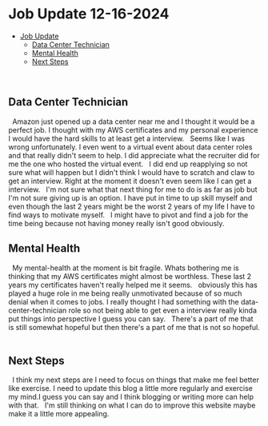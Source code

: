 # Job Update 12-16-2024

<!--toc:start-->
- [Job Update](#job-update)
  - [Data Center Technician](#data-center-technician)
  - [Mental Health](#mental-health)
  - [Next Steps](#next-steps)
<!--toc:end-->

&nbsp;

## Data Center Technician

&nbsp;
Amazon just opened up a data center near me and I thought it would be a perfect job.
I thought with my AWS certificates and my personal experience I would have the hard
skills to at least get a interview.
&nbsp;
Seems like I was wrong unfortunately. I even went to a virtual event about data center
roles and that really didn't seem to help. I did appreciate what the recruiter did for
me the one who hosted the virtual event.
&nbsp;
I did end up reapplying so not sure what will happen but I didn't think I would have to scratch and claw to get an interview. Right at the moment it doesn't even seem like
I can get a interview.
&nbsp;
I'm not sure what that next thing for me to do is as far as job but I'm not sure giving
up is an option. I have put in time to up skill myself and even though the last 2 years
might be the worst 2 years of my life I have to find ways to motivate myself.
&nbsp;
I might have to pivot and find a job for the time being because not having money really
isn't good obviously.

## Mental Health

&nbsp;
My mental-health at the moment is bit fragile. Whats bothering me is thinking that my AWS
certificates might almost be worthless. These last 2 years my certificates haven't really
helped me it seems.
&nbsp;
obviously this has played a huge role in me being really unmotivated because of so much
denial when it comes to jobs. I really thought I had something with the data-center-technician role so not being able to get even a interview really kinda put things into
perspective I guess you can say.
&nbsp;
There's a part of me that is still somewhat hopeful but then there's a part of me that
is not so hopeful.
&nbsp;

## Next Steps

&nbsp;
I think my next steps are I need to focus on things that make me feel better like exercise.
I need to update this blog a little more regularly and exercise my mind.I guess you can
say and I think blogging or writing more can help with that.
&nbsp;
I'm still thinking on what I can do to improve this website maybe make it a little more appealing.

&nbsp;
